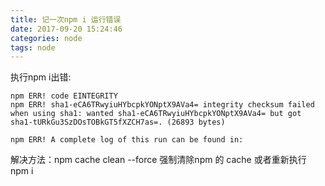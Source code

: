 ```yaml
---
title: 记一次npm i 运行错误
date: 2017-09-20 15:24:46
categories: node
tags: node
---
```


执行npm i出错:

```
npm ERR! code EINTEGRITY
npm ERR! sha1-eCA6TRwyiuHYbcpkYONptX9AVa4= integrity checksum failed when using sha1: wanted sha1-eCA6TRwyiuHYbcpkYONptX9AVa4= but got sha1-tURkGu3SzDOsTOBkGT5fXZCH7as=. (26893 bytes)

npm ERR! A complete log of this run can be found in:
```

解决方法：npm cache clean --force  强制清除npm 的 cache
或者重新执行 npm i